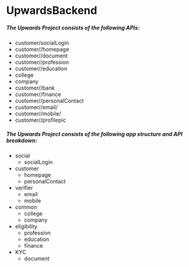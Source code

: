 # UpwardsBackend

##### The Upwards Project consists of the following APIs:
- customer/socialLogin
- customer/<id>/homepage
- customer/<id>/document
- customer/<id>/profession
- customer/<id>/education
- college
- company
- customer/<id>/bank
- customer/<id>/finance
- customer/<id>/personalContact
- customer/<id>/email/<emailID>
- customer/<id>/mobile/<moblinenum>
- customer/<id>/profilepic

##### The Upwards Project consists of the following app structure and API breakdown:
- social
    * socialLogin
- customer
    * homepage
    * personalContact
- verifier
    * email
    * mobile
- common
     * college
     * company
- eligibility
    * profession
    * education
    * finance
- KYC
     * document

